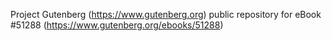 Project Gutenberg (https://www.gutenberg.org) public repository for
eBook #51288 (https://www.gutenberg.org/ebooks/51288)
